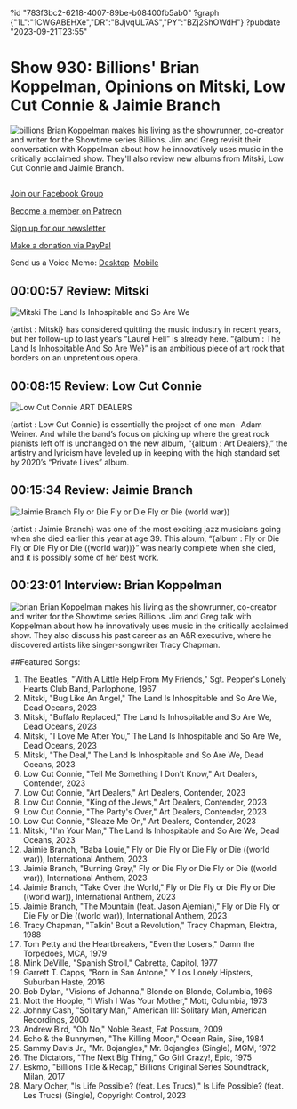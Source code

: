 ?id "783f3bc2-6218-4007-89be-b08400fb5ab0"
?graph {"1L":"1CWGABEHXe","DR":"BJjvqUL7AS","PY":"BZj2ShOWdH"}
?pubdate "2023-09-21T23:55"
# Show 930: Billions' Brian Koppelman, Opinions on Mitski, Low Cut Connie & Jaimie Branch
![billions](https://static.soundopinions.org/images/2023/mv5bytmyzgnjytutnznhys00mdm0lwjlnjktytfhmmm3zje0zdmxxkeyxkfqcgdeqxvyota3mtmyotk-v1.jpg)
Brian Koppelman makes his living as the showrunner, co-creator and writer for the Showtime series Billions. Jim and Greg revisit their conversation with Koppelman about how he innovatively uses music in the critically acclaimed show. They'll also review new albums from Mitski, Low Cut Connie and Jaimie Branch.


## 

[Join our Facebook Group](https://bit.ly/3sivr9T)

[Become a member on Patreon](https://bit.ly/3slWZvc)

[Sign up for our newsletter](https://bit.ly/3eEvRnG)

[Make a donation via PayPal](https://bit.ly/3dmt9lU)

Send us a Voice Memo: [Desktop](bit.ly/2RyD5Ah)  [Mobile](sayhi.chat/soundops)


## 00:00:57 Review: Mitski

![Mitski The Land Is Inhospitable and So Are We](https://static.soundopinions.org/assets/930/1L1.jpg)

{artist : Mitski} has considered quitting the music industry in recent years, but her follow-up to last year’s “Laurel Hell” is already here. “{album : The Land Is Inhospitable And So Are We}” is an ambitious piece of art rock that borders on an unpretentious opera.

## 00:08:15 Review: Low Cut Connie

![Low Cut Connie ART DEALERS](https://static.soundopinions.org/assets/930/DR6.jpg)

{artist : Low Cut Connie} is essentially the project of one man- Adam Weiner. And while the band’s focus on picking up where the great rock pianists left off is unchanged on the new album, “{album : Art Dealers},” the artistry and lyricism have leveled up in keeping with the high standard set by 2020’s “Private Lives” album.

## 00:15:34 Review: Jaimie Branch

![Jaimie Branch Fly or Die Fly or Die Fly or Die (world war))](https://static.soundopinions.org/assets/930/PY1.jpg)

{artist : Jaimie Branch} was one of the most exciting jazz musicians going when she died earlier this year at age 39. This album, “{album : Fly or Die Fly or Die Fly or Die ((world war))}” was nearly complete when she died, and it is possibly some of her best work.  

## 00:23:01 Interview: Brian Koppelman
![brian](https://static.soundopinions.org/images/2023/mv5bytmyzgnjytutnznhys00mdm0lwjlnjktytfhmmm3zje0zdmxxkeyxkfqcgdeqxvyota3mtmyotk-v1.jpg)
Brian Koppelman makes his living as the showrunner, co-creator and writer for the Showtime series Billions. Jim and Greg talk with Koppelman about how he innovatively uses music in the critically acclaimed show. They also discuss his past career as an A&R executive, where he discovered artists like singer-songwriter Tracy Chapman.

##Featured Songs:
1. The Beatles, "With A Little Help From My Friends," Sgt. Pepper's Lonely Hearts Club Band, Parlophone, 1967
1. Mitski, "Bug Like An Angel," The Land Is Inhospitable and So Are We, Dead Oceans, 2023
1. Mitski, "Buffalo Replaced," The Land Is Inhospitable and So Are We, Dead Oceans, 2023
1. Mitski, "I Love Me After You," The Land Is Inhospitable and So Are We, Dead Oceans, 2023
1. Mitski, "The Deal," The Land Is Inhospitable and So Are We, Dead Oceans, 2023
1. Low Cut Connie, "Tell Me Something I Don't Know," Art Dealers, Contender, 2023
1. Low Cut Connie, "Art Dealers," Art Dealers, Contender, 2023
1. Low Cut Connie, "King of the Jews," Art Dealers, Contender, 2023
1. Low Cut Connie, "The Party's Over," Art Dealers, Contender, 2023
1. Low Cut Connie, "Sleaze Me On," Art Dealers, Contender, 2023
1. Mitski, "I'm Your Man," The Land Is Inhospitable and So Are We, Dead Oceans, 2023
1. Jaimie Branch, "Baba Louie," Fly or Die Fly or Die Fly or Die ((world war)), International Anthem, 2023
1. Jaimie Branch, "Burning Grey," Fly or Die Fly or Die Fly or Die ((world war)), International Anthem, 2023
1. Jaimie Branch, "Take Over the World," Fly or Die Fly or Die Fly or Die ((world war)), International Anthem, 2023
1. Jaimie Branch, "The Mountain (feat. Jason Ajemian)," Fly or Die Fly or Die Fly or Die ((world war)), International Anthem, 2023
1. Tracy Chapman, "Talkin' Bout a Revolution," Tracy Chapman, Elektra, 1988
1. Tom Petty and the Heartbreakers, "Even the Losers," Damn the Torpedoes, MCA, 1979
1. Mink DeVille, "Spanish Stroll," Cabretta, Capitol, 1977
1. Garrett T. Capps, "Born in San Antone," Y Los Lonely Hipsters, Suburban Haste, 2016
1. Bob Dylan, "Visions of Johanna," Blonde on Blonde, Columbia, 1966
1. Mott the Hoople, "I Wish I Was Your Mother," Mott, Columbia, 1973
1. Johnny Cash, "Solitary Man," American III: Solitary Man, American Recordings, 2000
1. Andrew Bird, "Oh No," Noble Beast, Fat Possum, 2009
1. Echo & the Bunnymen, "The Killing Moon," Ocean Rain, Sire, 1984
1. Sammy Davis Jr., "Mr. Bojangles," Mr. Bojangles (Single), MGM, 1972
1. The Dictators, "The Next Big Thing," Go Girl Crazy!, Epic, 1975
1. Eskmo, "Billions Title & Recap," Billions Original Series Soundtrack, Milan, 2017
1. Mary Ocher, "Is Life Possible? (feat. Les Trucs)," Is Life Possible? (feat. Les Trucs) (Single), Copyright Control, 2023